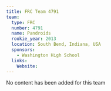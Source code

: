 ```yaml
---
title: FRC Team 4791
team:
  type: FRC
  number: 4791
  name: Pandroids
  rookie_year: 2013
  location: South Bend, Indiana, USA
  sponsors:
    - Washington High School
  links:
    Website: 
---
```

No content has been added for this team